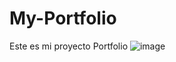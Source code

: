 # My-Portfolio
Este es mi proyecto Portfolio
![image](https://user-images.githubusercontent.com/100453599/167798829-b8cefd09-1462-439e-a661-595c7c46f935.png)

